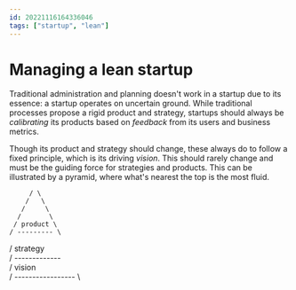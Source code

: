 ```yaml
---
id: 20221116164336046
tags: ["startup", "lean"]
---
```


# Managing a lean startup

Traditional administration and planning doesn't work in a startup due to its
essence: a startup operates on uncertain ground. While traditional processes
propose a rigid product and strategy, startups should always be _calibrating_
its products based on _feedback_ from its users and business metrics.

Though its product and strategy should change, these always do to follow a
fixed principle, which is its driving _vision_. This should rarely change and
must be the guiding force for strategies and products. This can be illustrated
by a pyramid, where what's nearest the top is the most fluid.

         / \
        /   \
       /     \
      /       \
     / product \
    / --------- \
   /  strategy   \
  / ------------- \
 /     vision      \
/ ----------------- \
